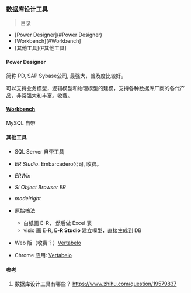 ### 数据库设计工具

>目录
* [Power Designer](#Power Designer)
* [Workbench](#Workbench]
* [其他工具](#其他工具]

#### Power Designer

简称 PD, SAP Sybase公司, 最强大，普及度比较好。

可以支持业务模型，逻辑模型和物理模型的建模，支持各种数据库厂商的各代产品，非常强大和丰富。收费。

#### [Workbench](https://www.oschina.net/p/mysql+workbench)

MySQL 自带

#### 其他工具

* SQL Server 自带工具

* *ER Studio*. Embarcadero公司, 收费。        

* *ERWin*

* *SI Object Browser ER*

* *modelright*

* 原始搞法
    * 白纸画 E-R， 然后做 Excel 表
    * visio 画 E-R, **E-R Studio** 建立模型，直接生成到 DB


* Web 版（收费？）[Vertabelo](http://www.vertabelo.com/) 

* Chrome 应用: [Vertabelo](https://chrome.google.com/webstore/detail/vertabelo/kgoiecbcpnodglnehemdbnkdmelhonec?utm_source=chrome-ntp-icon)


#### 参考
1. 数据库设计工具有哪些？  https://www.zhihu.com/question/19579837






































